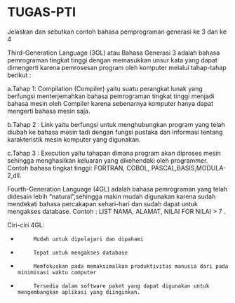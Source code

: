 # TUGAS-PTI

Jelaskan dan sebutkan contoh bahasa pemprograman generasi ke 3 dan ke 4

Third-Generation Language (3GL) atau Bahasa Generasi 3 adalah bahasa pemrograman tingkat tinggi dengan memasukkan unsur kata yang dapat dimengerti karena pemrosesan program oleh komputer melalui tahap-tahap berikut : 

a.Tahap 1: Compilation (Compiler) yaitu suatu perangkat lunak yang berfungsi menterjemahkan bahasa pemrograman tingkat tinggi menjadi bahasa mesin oleh Compiler karena sebenarnya komputer hanya dapat mengerti bahasa mesin saja. 

b.Tahap 2 : Link yaitu berfungsi untuk menghubungkan program yang telah diubah ke bahasa mesin tadi dengan fungsi pustaka dan informasi tentang karakteristik mesin komputer yang digunakan. 

c.Tahap 3 : Execution yaitu tahapan dimana program akan diproses mesin sehingga menghasilkan keluaran yang dikehendaki oleh programmer. 
Contoh bahasa tingkat tinggi: FORTRAN, COBOL, PASCAL,BASIS,MODULA-2,dll.

Fourth-Generation Language (4GL) adalah bahasa pemrograman yang telah didesain lebih “natural”,sehingga makin mudah digunakan karena sudah mendekati bahasa percakapan sehari-hari dan sudah dapat untuk mengakses database. Contoh : LIST NAMA, ALAMAT, NILAI FOR NILAI > 7 .

Ciri-ciri 4GL:
-          Mudah untuk dipelajari dan dipahami
-          Tepat untuk mengakses database
-          Memfokuskan pada memaksimalkan produktivitas manusia dari pada minimisasi waktu computer
-          Tersedia dalam software paket yang dapat digunakan untuk mengembangkan aplikasi yang diinginkan.
